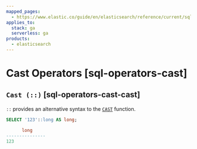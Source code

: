 ```yaml
---
mapped_pages:
  - https://www.elastic.co/guide/en/elasticsearch/reference/current/sql-operators-cast.html
applies_to:
  stack: ga
  serverless: ga
products:
  - elasticsearch
---
```


# Cast Operators [sql-operators-cast]

## `Cast (::)` [sql-operators-cast-cast]

`::` provides an alternative syntax to the [`CAST`](sql-functions-type-conversion.md#sql-functions-type-conversion-cast) function.

```sql
SELECT '123'::long AS long;

      long
---------------
123
```


